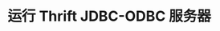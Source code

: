 运行 Thrift JDBC-ODBC 服务器
=================================================================================
